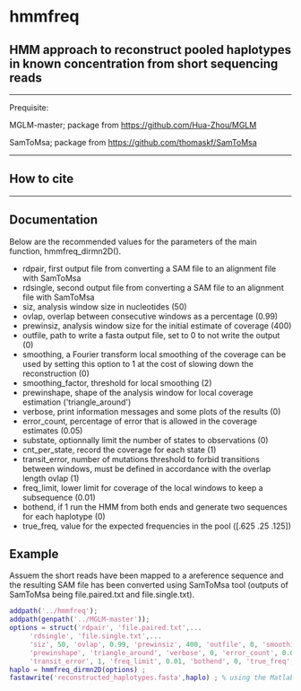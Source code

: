 # hmmfreq
## HMM approach to reconstruct pooled haplotypes in known concentration from short sequencing reads

---

Prequisite:

MGLM-master; package from https://github.com/Hua-Zhou/MGLM

SamToMsa; package from https://github.com/thomaskf/SamToMsa

---

##  How to cite


---

##  Documentation

Below are the recommended values for the parameters of the main function, hmmfreq_dirmn2D(). 

* rdpair, first output file from converting a SAM file to an alignment file with SamToMsa
* rdsingle, second output file from converting a SAM file to an alignment file with SamToMsa
* siz, analysis window size in nucleotides (50)
* ovlap, overlap between consecutive windows as a percentage (0.99)
* prewinsiz, analysis window size for the initial estimate of coverage (400)
* outfile, path to write a fasta output file, set to 0 to not write the output (0)
* smoothing, a Fourier transform local smoothing of the coverage can be used by setting this option to 1 at the cost of slowing down the reconstruction (0)
* smoothing_factor, threshold for local smoothing (2)
* prewinshape, shape of the analysis window for local coverage estimation ('triangle_around')
* verbose, print information messages and some plots of the results (0)
* error_count, percentage of error that is allowed in the coverage estimates (0.05)
* substate, optionnally limit the number of states to observations (0)
* cnt_per_state, record the coverage for each state (1)
* transit_error, number of mutations threshold to forbid transitions between windows, must be defined in accordance with the overlap length ovlap (1)
* freq_limit, lower limit for coverage of the local windows to keep a subsequence (0.01)
* bothend, if 1 run the HMM from both ends and generate two sequences for each haplotype (0)
* true_freq, value for the expected frequencies in the pool ([.625 .25 .125])

##  Example

Assuem the short reads have been mapped to a areference sequence and the resulting SAM file has been converted using SamToMsa tool (outputs of SamToMsa being file.paired.txt and file.single.txt).

```matlab
addpath('../hmmfreq');
addpath(genpath('../MGLM-master'));
options = struct('rdpair', 'file.paired.txt',...
     'rdsingle', 'file.single.txt',...
     'siz', 50, 'ovlap', 0.99, 'prewinsiz', 400, 'outfile', 0, 'smoothing', 0, 'smoothing_factor', 2,...
     'prewinshape', 'triangle_around', 'verbose', 0, 'error_count', 0.05, 'substate', 0, 'cnt_per_state', 1,...
     'transit_error', 1, 'freq_limit', 0.01, 'bothend', 0, 'true_freq', target_freq) ;
haplo = hmmfreq_dirmn2D(options) ;
fastawrite('reconstructed_haplotypes.fasta',haplo) ; % using the Matlab Bioinformatics Toolbox
```
